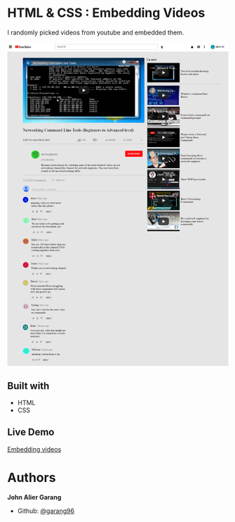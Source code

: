 # HTML & CSS : Embedding Videos

I randomly picked videos from youtube and embedded them.

![screenshot](./images/screencapture-127-0-0-1-5500-index-html-2021-02-07-07_25_06.png)

## Built with

- HTML
- CSS

## Live Demo

[Embedding videos](https://rawcdn.githack.com/garang96/Embedding-Videos/tree/master)

# Authors

**John Alier Garang**

- Github: [@garang96](https://github.com/garang96)

